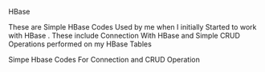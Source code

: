  HBase
 
 These are Simple HBase Codes Used by me when I initially Started to work with HBase . These include Connection With HBase and Simple CRUD Operations performed on my HBase Tables


Simpe Hbase Codes For Connection and CRUD Operation
